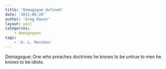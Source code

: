 ```yaml
---
title: 'Demagogue defined'
date: '2011-06-20'
author: 'Greg Raven'
layout: post
categories:
    - demagogues
tags:
    - 'H. L. Mencken'
---
```


Demagogue: One who preaches doctrines he knows to be untrue to men he knows to be idiots.
